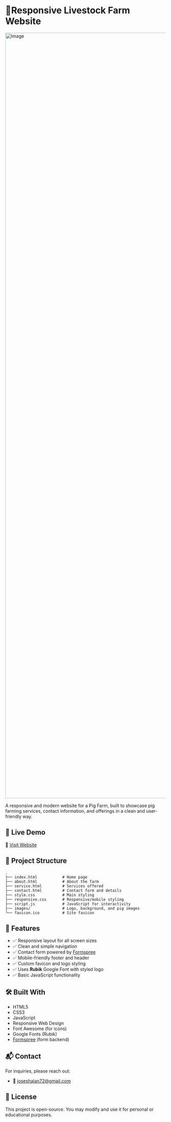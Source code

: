 # 🐖Responsive Livestock Farm Website

<img width="4269" height="2400" alt="Image" src="https://github.com/user-attachments/assets/9f4f2164-4a11-4139-b873-d0d4d0199f08" />

A responsive and modern website for a Pig Farm, built to showcase  pig farming services, contact information, and offerings in a clean and user-friendly way.

## 🚀 Live Demo

🔗 [Visit Website](https://menacherilpigfarm.com/)

## 📁 Project Structure

```
.
├── index.html           # Home page
├── about.html           # About the farm
├── service.html         # Services offered
├── contact.html         # Contact form and details
├── style.css            # Main styling
├── responsive.css       # Responsive/mobile styling
├── script.js            # JavaScript for interactivity
├── images/              # Logo, background, and pig images
└── favicon.ico          # Site favicon
```

## 🎨 Features

- ✅ Responsive layout for all screen sizes
- ✅ Clean and simple navigation
- ✅ Contact form powered by [Formspree](https://formspree.io/)
- ✅ Mobile-friendly footer and header
- ✅ Custom favicon and logo styling
- ✅ Uses **Rubik** Google Font with styled logo
- ✅ Basic JavaScript functionality

## 🛠️ Built With

- HTML5
- CSS3
- JavaScript
- Responsive Web Design
- Font Awesome (for icons)
- Google Fonts (Rubik)
- [Formspree](https://formspree.io/) (form backend)

## 📬 Contact

For inquiries, please reach out:

- 📧 [joseshajan72@gmail.com](mailto:joseshajan72@gmail.com)

## 📄 License

This project is open-source. You may modify and use it for personal or educational purposes.
